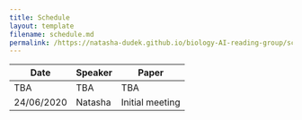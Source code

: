 ```yaml
---
title: Schedule
layout: template
filename: schedule.md
permalink: /https://natasha-dudek.github.io/biology-AI-reading-group/schedule/
--- 
```


Date | Speaker | Paper
------------ | ------------- | -------------
TBA | TBA | TBA
24/06/2020 | Natasha | Initial meeting
